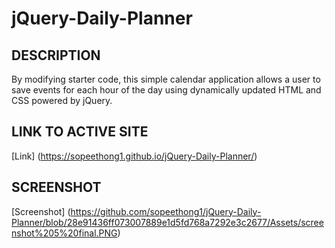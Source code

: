 # jQuery-Daily-Planner

## DESCRIPTION
By modifying starter code, this simple calendar application allows a user to save events for each hour of the day using dynamically updated HTML and CSS powered by jQuery. 
## LINK TO ACTIVE SITE
[Link]  (https://sopeethong1.github.io/jQuery-Daily-Planner/)
## SCREENSHOT
[Screenshot] (https://github.com/sopeethong1/jQuery-Daily-Planner/blob/28e91436ff073007889e1d5fd768a7292e3c2677/Assets/screenshot%205%20final.PNG)